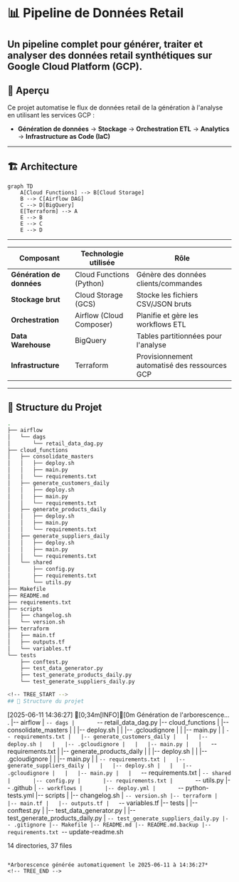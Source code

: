 # 📊 Pipeline de Données Retail
Un pipeline complet pour générer, traiter et analyser des données retail synthétiques sur **Google Cloud Platform (GCP)**.
---
## 📌 Aperçu
Ce projet automatise le flux de données retail de la génération à l'analyse en utilisant les services GCP :
- **Génération de données** → **Stockage** → **Orchestration ETL** → **Analytics** → **Infrastructure as Code (IaC)**
---
## 🏗 Architecture

```mermaid
graph TD
    A[Cloud Functions] --> B[Cloud Storage]
    B --> C[Airflow DAG]
    C --> D[BigQuery]
    E[Terraform] --> A
    E --> B
    E --> C
    E --> D
```
---
| Composant               | Technologie utilisée     | Rôle                                   |
|-------------------------|--------------------------|----------------------------------------|
| **Génération de données** | Cloud Functions (Python) | Génère des données clients/commandes   |
| **Stockage brut**       | Cloud Storage (GCS)      | Stocke les fichiers CSV/JSON bruts     |
| **Orchestration**       | Airflow (Cloud Composer) | Planifie et gère les workflows ETL     |
| **Data Warehouse**      | BigQuery                 | Tables partitionnées pour l'analyse    |
| **Infrastructure**      | Terraform                | Provisionnement automatisé des ressources GCP |

---



## 📁 Structure du Projet
```bash
.
├── airflow
│   └── dags
│       └── retail_data_dag.py
├── cloud_functions
│   ├── consolidate_masters
│   │   ├── deploy.sh
│   │   ├── main.py
│   │   └── requirements.txt
│   ├── generate_customers_daily
│   │   ├── deploy.sh
│   │   ├── main.py
│   │   └── requirements.txt
│   ├── generate_products_daily
│   │   ├── deploy.sh
│   │   ├── main.py
│   │   └── requirements.txt
│   ├── generate_suppliers_daily
│   │   ├── deploy.sh
│   │   ├── main.py
│   │   └── requirements.txt
│   └── shared
│       ├── config.py
│       ├── requirements.txt
│       └── utils.py
├── Makefile
├── README.md
├── requirements.txt
├── scripts
│   ├── changelog.sh
│   └── version.sh
├── terraform
│   ├── main.tf
│   ├── outputs.tf
│   └── variables.tf
└── tests
    ├── conftest.py
    ├── test_data_generator.py
    ├── test_generate_products_daily.py
    └── test_generate_suppliers_daily.py

<!-- TREE_START -->
## 📁 Structure du projet

```
[2025-06-11 14:36:27] [0;34m[INFO][0m Génération de l'arborescence...
.
|-- airflow
|   `-- dags
|       `-- retail_data_dag.py
|-- cloud_functions
|   |-- consolidate_masters
|   |   |-- deploy.sh
|   |   |-- .gcloudignore
|   |   |-- main.py
|   |   `-- requirements.txt
|   |-- generate_customers_daily
|   |   |-- deploy.sh
|   |   |-- .gcloudignore
|   |   |-- main.py
|   |   `-- requirements.txt
|   |-- generate_products_daily
|   |   |-- deploy.sh
|   |   |-- .gcloudignore
|   |   |-- main.py
|   |   `-- requirements.txt
|   |-- generate_suppliers_daily
|   |   |-- deploy.sh
|   |   |-- .gcloudignore
|   |   |-- main.py
|   |   `-- requirements.txt
|   `-- shared
|       |-- config.py
|       |-- requirements.txt
|       `-- utils.py
|-- .github
|   `-- workflows
|       |-- deploy.yml
|       `-- python-tests.yml
|-- scripts
|   |-- changelog.sh
|   `-- version.sh
|-- terraform
|   |-- main.tf
|   |-- outputs.tf
|   `-- variables.tf
|-- tests
|   |-- conftest.py
|   |-- test_data_generator.py
|   |-- test_generate_products_daily.py
|   `-- test_generate_suppliers_daily.py
|-- .gitignore
|-- Makefile
|-- README.md
|-- README.md.backup
|-- requirements.txt
`-- update-readme.sh

14 directories, 37 files
```

*Arborescence générée automatiquement le 2025-06-11 à 14:36:27*
<!-- TREE_END -->
